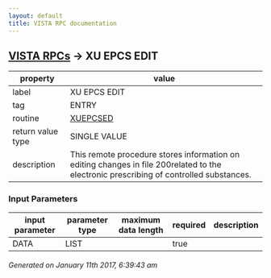 ```yaml
---
layout: default
title: VISTA RPC documentation
---
```




## [VISTA RPCs](TableOfContent.md) &#8594; XU EPCS EDIT 

 property | value 
--- | --- 
 label | XU EPCS EDIT
 tag | ENTRY
 routine | [XUEPCSED](http://code.osehra.org/dox/Routine_XUEPCSED_source.html)
 return value type | SINGLE VALUE
 description | This remote procedure stores information on editing changes in file 200related to the electronic prescribing of controlled substances.

### Input Parameters

| input parameter | parameter type | maximum data length | required | description | 
| --- | --- | --- | --- | --- | 
| DATA | LIST |  | true |  | 




 ###### Generated on January 11th 2017, 6:39:43 am